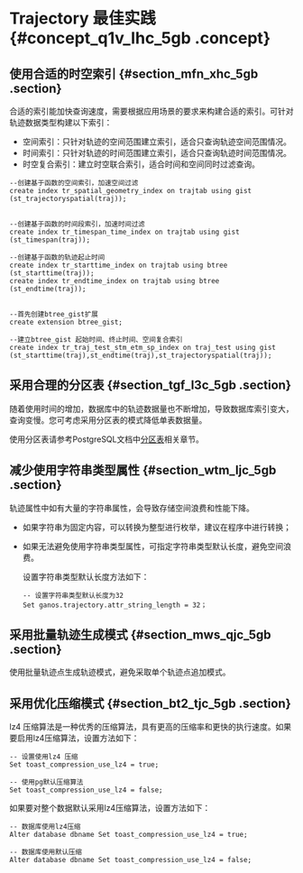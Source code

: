 # Trajectory 最佳实践 {#concept_q1v_lhc_5gb .concept}

## 使用合适的时空索引 {#section_mfn_xhc_5gb .section}

合适的索引能加快查询速度，需要根据应用场景的要求来构建合适的索引。可针对轨迹数据类型构建以下索引：

-   空间索引：只针对轨迹的空间范围建立索引，适合只查询轨迹空间范围情况。
-   时间索引：只针对轨迹的时间范围建立索引，适合只查询轨迹时间范围情况。
-   时空复合索引：建立时空联合索引，适合时间和空间同时过滤查询。

```
--创建基于函数的空间索引，加速空间过滤
create index tr_spatial_geometry_index on trajtab using gist (st_trajectoryspatial(traj));


--创建基于函数的时间段索引，加速时间过滤
create index tr_timespan_time_index on trajtab using gist (st_timespan(traj));

--创建基于函数的轨迹起止时间
create index tr_starttime_index on trajtab using btree (st_starttime(traj));
create index tr_endtime_index on trajtab using btree (st_endtime(traj));


--首先创建btree_gist扩展
create extension btree_gist;

--建立btree_gist 起始时间、终止时间、空间复合索引
create index tr_traj_test_stm_etm_sp_index on traj_test using gist (st_starttime(traj),st_endtime(traj),st_trajectoryspatial(traj));
```

## 采用合理的分区表 {#section_tgf_l3c_5gb .section}

随着使用时间的增加，数据库中的轨迹数据量也不断增加，导致数据库索引变大，查询变慢。您可考虑采用分区表的模式降低单表数据量。

使用分区表请参考PostgreSQL文档中[分区表](https://www.postgresql.org/docs/current/ddl-partitioning.html)相关章节。

## 减少使用字符串类型属性 {#section_wtm_ljc_5gb .section}

轨迹属性中如有大量的字符串属性，会导致存储空间浪费和性能下降。

-   如果字符串为固定内容，可以转换为整型进行枚举，建议在程序中进行转换；
-   如果无法避免使用字符串类型属性，可指定字符串类型默认长度，避免空间浪费。

    设置字符串类型默认长度方法如下：

    ```
    -- 设置字符串类型默认长度为32
    Set ganos.trajectory.attr_string_length = 32；
    ```


## 采用批量轨迹生成模式 {#section_mws_qjc_5gb .section}

使用批量轨迹点生成轨迹模式，避免采取单个轨迹点追加模式。

## 采用优化压缩模式 {#section_bt2_tjc_5gb .section}

lz4 压缩算法是一种优秀的压缩算法，具有更高的压缩率和更快的执行速度。如果要启用lz4压缩算法，设置方法如下：

```
-- 设置使用lz4 压缩
Set toast_compression_use_lz4 = true; 

-- 使用pg默认压缩算法
Set toast_compression_use_lz4 = false;
```

如果要对整个数据默认采用lz4压缩算法，设置方法如下：

```
-- 数据库使用lz4压缩
Alter database dbname Set toast_compression_use_lz4 = true;

-- 数据库使用默认压缩
Alter database dbname Set toast_compression_use_lz4 = false;
```

